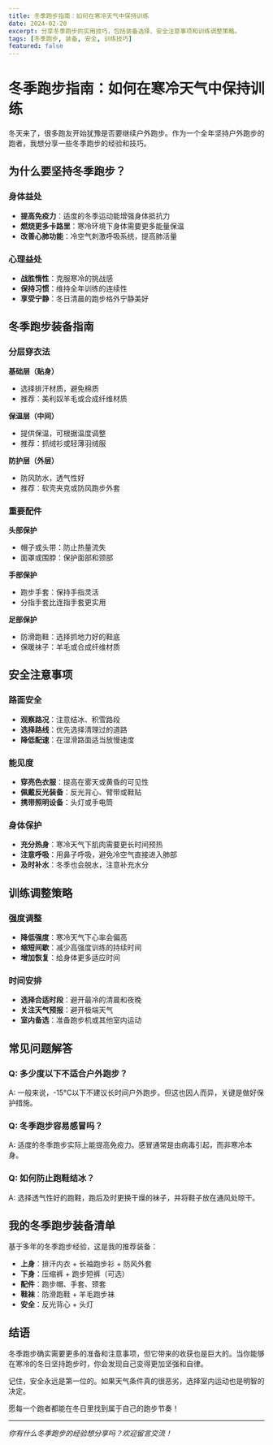 ```yaml
---
title: 冬季跑步指南：如何在寒冷天气中保持训练
date: 2024-02-20
excerpt: 分享冬季跑步的实用技巧，包括装备选择、安全注意事项和训练调整策略。
tags: [冬季跑步, 装备, 安全, 训练技巧]
featured: false
---
```


# 冬季跑步指南：如何在寒冷天气中保持训练

冬天来了，很多跑友开始犹豫是否要继续户外跑步。作为一个全年坚持户外跑步的跑者，我想分享一些冬季跑步的经验和技巧。

## 为什么要坚持冬季跑步？

### 身体益处
- **提高免疫力**：适度的冬季运动能增强身体抵抗力
- **燃烧更多卡路里**：寒冷环境下身体需要更多能量保温
- **改善心肺功能**：冷空气刺激呼吸系统，提高肺活量

### 心理益处
- **战胜惰性**：克服寒冷的挑战感
- **保持习惯**：维持全年训练的连续性
- **享受宁静**：冬日清晨的跑步格外宁静美好

## 冬季跑步装备指南

### 分层穿衣法

**基础层（贴身）**
- 选择排汗材质，避免棉质
- 推荐：美利奴羊毛或合成纤维材质

**保温层（中间）**
- 提供保温，可根据温度调整
- 推荐：抓绒衫或轻薄羽绒服

**防护层（外层）**
- 防风防水，透气性好
- 推荐：软壳夹克或防风跑步外套

### 重要配件

**头部保护**
- 帽子或头带：防止热量流失
- 面罩或围脖：保护面部和颈部

**手部保护**
- 跑步手套：保持手指灵活
- 分指手套比连指手套更实用

**足部保护**
- 防滑跑鞋：选择抓地力好的鞋底
- 保暖袜子：羊毛或合成纤维材质

## 安全注意事项

### 路面安全
- **观察路况**：注意结冰、积雪路段
- **选择路线**：优先选择清理过的道路
- **降低配速**：在湿滑路面适当放慢速度

### 能见度
- **穿亮色衣服**：提高在雾天或黄昏的可见性
- **佩戴反光装备**：反光背心、臂带或鞋贴
- **携带照明设备**：头灯或手电筒

### 身体保护
- **充分热身**：寒冷天气下肌肉需要更长时间预热
- **注意呼吸**：用鼻子呼吸，避免冷空气直接进入肺部
- **及时补水**：冬季也会脱水，注意补充水分

## 训练调整策略

### 强度调整
- **降低强度**：寒冷天气下心率会偏高
- **缩短间歇**：减少高强度训练的持续时间
- **增加恢复**：给身体更多适应时间

### 时间安排
- **选择合适时段**：避开最冷的清晨和夜晚
- **关注天气预报**：避开极端天气
- **室内备选**：准备跑步机或其他室内运动

## 常见问题解答

### Q: 多少度以下不适合户外跑步？
A: 一般来说，-15°C以下不建议长时间户外跑步。但这也因人而异，关键是做好保护措施。

### Q: 冬季跑步容易感冒吗？
A: 适度的冬季跑步实际上能提高免疫力。感冒通常是由病毒引起，而非寒冷本身。

### Q: 如何防止跑鞋结冰？
A: 选择透气性好的跑鞋，跑后及时更换干燥的袜子，并将鞋子放在通风处晾干。

## 我的冬季跑步装备清单

基于多年的冬季跑步经验，这是我的推荐装备：

- **上身**：排汗内衣 + 长袖跑步衫 + 防风外套
- **下身**：压缩裤 + 跑步短裤（可选）
- **配件**：跑步帽、手套、颈套
- **鞋袜**：防滑跑鞋 + 羊毛跑步袜
- **安全**：反光背心 + 头灯

## 结语

冬季跑步确实需要更多的准备和注意事项，但它带来的收获也是巨大的。当你能够在寒冷的冬日坚持跑步时，你会发现自己变得更加坚强和自律。

记住，安全永远是第一位的。如果天气条件真的很恶劣，选择室内运动也是明智的决定。

愿每一个跑者都能在冬日里找到属于自己的跑步节奏！

---

*你有什么冬季跑步的经验想分享吗？欢迎留言交流！*